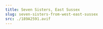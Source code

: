 ```yaml
---
title: Seven Sisters, East Sussex
slug: seven-sisters-from-west-east-sussex
src: ./189A2591.avif
---
```

